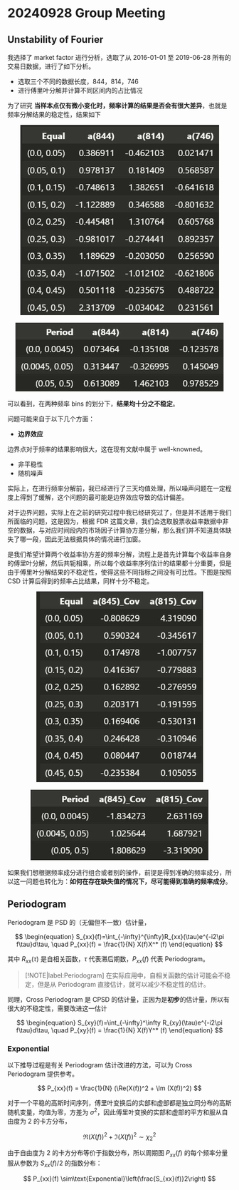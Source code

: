 # 20240928 Group Meeting

## Unstability of Fourier

我选择了 market factor 进行分析，选取了从 2016-01-01 至 2019-06-28 所有的交易日数据，进行了如下分析。

- 选取三个不同的数据长度，844，814，746
- 进行傅里叶分解并计算不同区间内的占比情况

为了研究 **当样本点仅有微小变化时，频率计算的结果是否会有很大差异**，也就是频率分解结果的稳定性，结果如下

<div align='center'>

![](../work_img/20240926PP1.jpg)

</div>


<div align='center'>

![](../work_img/20240926PP2.jpg)

</div>

可以看到，在两种频率 bins 的划分下，**结果均十分之不稳定**。

问题可能来自于以下几个方面：

- **边界效应**

边界点对于频率的结果影响很大，这在现有文献中属于 well-knowned。

- 非平稳性
- 随机噪声

实际上，在进行频率分解前，我已经进行了三天均值处理，所以噪声问题在一定程度上得到了缓解，这个问题的最可能是边界效应导致的估计偏差。

对于边界问题，实际上在之前的研究过程中我已经研究过了，但是并不适用于我们所面临的问题，这是因为，根据 FDR 这篇文章，我们会选取股票收益率数据中非空的数据，与对应时间段内的市场因子计算协方差分解，那么我们并不知道具体缺失了哪一段，因此无法根据具体的情况进行加窗。

是我们希望计算两个收益率协方差的频率分解，流程上是首先计算每个收益率自身的傅里叶分解，然后共轭相乘，所以每个收益率序列估计的结果都十分重要，但是由于傅里叶分解结果的不稳定性，使得这些不同指标之间没有可比性。下图是按照 CSD 计算后得到的频率占比结果，同样十分不稳定。


<div align='center'>

![](../work_img/20240926PP3.jpg)

</div>


<div align='center'>

![](../work_img/20240926PP4.jpg)

</div>


如果我们想根据频率成分进行组合或者别的操作，前提是得到准确的频率成分，所以这一问题也转化为：**如何在存在缺失值的情况下，尽可能得到准确的频率成分**。

## Periodogram

Periodogram 是 PSD 的（无偏但不一致）估计量，

$$
\begin{equation}
S_{xx}(f)=\int_{-\infty}^{\infty}R_{xx}(\tau)e^{-i2\pi f\tau}d\tau, \quad P_{xx}(f) = \frac{1}{N} X(f)X^* (f)
\end{equation}
$$

其中 $R_{xx}(\tau)$ 是自相关函数，$\tau$ 代表滞后期数，$P_{xx}(f)$ 代表 Periodogram。

> [!NOTE|label:Periodogram]
> 在实际应用中，自相关函数的估计可能会不稳定，但是从 Periodogram 直接估计，就可以减少不稳定性的估计。 

同理，Cross Periodogram 是 CPSD 的估计量，正因为是**初步**的估计量，所以有很大的不稳定性，需要改进这一估计

$$
\begin{equation}
S_{xy}(f)=\int_{-\infty}^\infty R_{xy}(\tau)e^{-i2\pi f\tau}d\tau, \quad P_{xy}(f) = \frac{1}{N} X(f)Y^* (f)
\end{equation}
$$

### Exponential

以下推导过程是有关 Periodogram 估计改进的方法，可以为 Cross Periodogram 提供参考。

$$
P_{xx}(f) = \frac{1}{N} (\Re(X(f))^2 + \Im (X(f))^2)
$$

对于一个平稳的高斯时间序列，傅里叶变换后的实部和虚部都是独立同分布的高斯随机变量，均值为零，方差为 $\sigma^2$，因此傅里叶变换的实部和虚部的平方和服从自由度为 2 的卡方分布，

$$
\Re(X(f))^2 + \Im (X(f))^2 \sim \chi_2^2
$$

由于自由度为 2 的卡方分布等价于指数分布，所以周期图 $P_{xx}(f)$ 的每个频率分量服从参数为 $S_{xx}(f) / 2$ 的指数分布：

$$
P_{xx}(f) \sim\text{Exponential}\left(\frac{S_{xx}(f)}2\right)
$$



